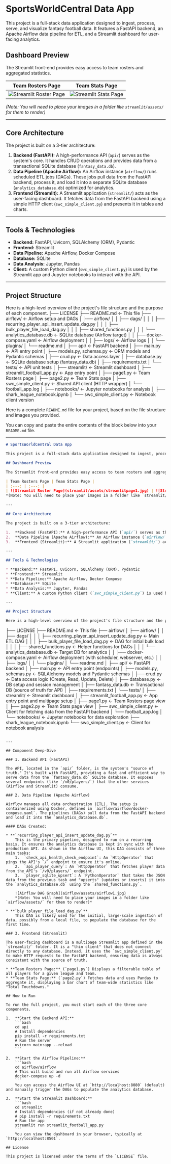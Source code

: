 # SportsWorldCentral Data App

This project is a full-stack data application designed to ingest, process, serve, and visualize fantasy football data. It features a FastAPI backend, an Apache Airflow data pipeline for ETL, and a Streamlit dashboard for user-facing analytics.

## Dashboard Preview

The Streamlit front-end provides easy access to team rosters and aggregated statistics.

| Team Rosters Page | Team Stats Page |
| :---: | :---: |
| ![Streamlit Roster Page](streamlit/assets/streamlitpage1.jpg) | ![Streamlit Stats Page](streamlit/assets/streamlitpage2.jpg) |
*(Note: You will need to place your images in a folder like `streamlit/assets/` for them to render)*

---

## Core Architecture

The project is built on a 3-tier architecture:

1.  **Backend (FastAPI):** A high-performance API (`api/`) serves as the system's core. It handles CRUD operations and provides data from a transactional SQLite database (`fantasy_data.db`).
2.  **Data Pipeline (Apache Airflow):** An Airflow instance (`airflow/`) runs scheduled ETL jobs (DAGs). These jobs pull data from the FastAPI backend, process it, and load it into a separate SQLite database (`analytics_database.db`) optimized for analytics.
3.  **Frontend (Streamlit):** A Streamlit application (`streamlit/`) acts as the user-facing dashboard. It fetches data from the FastAPI backend using a simple HTTP client (`swc_simple_client.py`) and presents it in tables and charts.

---

## Tools & Technologies

* **Backend:** FastAPI, Uvicorn, SQLAlchemy (ORM), Pydantic
* **Frontend:** Streamlit
* **Data Pipeline:** Apache Airflow, Docker Compose
* **Database:** SQLite
* **Data Analysis:** Jupyter, Pandas
* **Client:** A custom Python client (`swc_simple_client.py`) is used by the Streamlit app and Jupyter notebooks to interact with the API.

---

## Project Structure

Here is a high-level overview of the project's file structure and the purpose of each component.
├── LICENSE
├── README.md                ← This file
├── airflow/                 ← Airflow setup and DAGs
│   ├── airflow/
│   │   ├── dags/
│   │   │   ├── recurring_player_api_insert_update_dag.py
│   │   │   ├── bulk_player_file_load_dag.py
│   │   │   ├── shared_functions.py
│   │   │   └── analytics_database.db          ← SQLite database (Airflow target)
│   │   ├── docker-compose.yaml                ← Airflow deployment
│   │   ├── logs/                              ← Airflow logs
│   │   └── plugins/
│   └── readme.md
│
├── api/                     ← FastAPI backend
│   ├── main.py               ← API entry point
│   ├── models.py, schemas.py ← ORM models and Pydantic schemas
│   ├── crud.py               ← Data access layer
│   ├── database.py           ← SQLite database setup (fantasy_data.db)
│   ├── requirements.txt
│   └── tests/                ← API unit tests
│
├── streamlit/                ← Streamlit dashboard
│   ├── streamlit_football_app.py  ← App entry point
│   ├── page1.py                   ← Team Rosters page
│   ├── page2.py                   ← Team Stats page
│   ├── swc_simple_client.py       ← Shared API client (HTTP wrapper)
│   └── football_app.log
│
├── notebooks/                ← Jupyter notebooks for analysis
│   ├── shark_league_notebook.ipynb
│   └── swc_simple_client.py  ← Notebook client version

Here is a complete `README.md` file for your project, based on the file structure and images you provided.

You can copy and paste the entire contents of the block below into your `README.md` file.

-----

```markdown
# SportsWorldCentral Data App

This project is a full-stack data application designed to ingest, process, serve, and visualize fantasy football data. It features a FastAPI backend, an Apache Airflow data pipeline for ETL, and a Streamlit dashboard for user-facing analytics.

## Dashboard Preview

The Streamlit front-end provides easy access to team rosters and aggregated statistics.

| Team Rosters Page | Team Stats Page |
| :---: | :---: |
| ![Streamlit Roster Page](streamlit/assets/streamlitpage1.jpg) | ![Streamlit Stats Page](streamlit/assets/streamlitpage2.jpg) |
*(Note: You will need to place your images in a folder like `streamlit/assets/` for them to render)*

---

## Core Architecture

The project is built on a 3-tier architecture:

1.  **Backend (FastAPI):** A high-performance API (`api/`) serves as the system's core. It handles CRUD operations and provides data from a transactional SQLite database (`fantasy_data.db`).
2.  **Data Pipeline (Apache Airflow):** An Airflow instance (`airflow/`) runs scheduled ETL jobs (DAGs). These jobs pull data from the FastAPI backend, process it, and load it into a separate SQLite database (`analytics_database.db`) optimized for analytics.
3.  **Frontend (Streamlit):** A Streamlit application (`streamlit/`) acts as the user-facing dashboard. It fetches data from the FastAPI backend using a simple HTTP client (`swc_simple_client.py`) and presents it in tables and charts.

---

## Tools & Technologies

* **Backend:** FastAPI, Uvicorn, SQLAlchemy (ORM), Pydantic
* **Frontend:** Streamlit
* **Data Pipeline:** Apache Airflow, Docker Compose
* **Database:** SQLite
* **Data Analysis:** Jupyter, Pandas
* **Client:** A custom Python client (`swc_simple_client.py`) is used by the Streamlit app and Jupyter notebooks to interact with the API.

---

## Project Structure

Here is a high-level overview of the project's file structure and the purpose of each component.

```

├── LICENSE
├── README.md               ← This file
├── airflow/
│   ├── airflow/
│   │   ├── dags/
│   │   │   ├── recurring\_player\_api\_insert\_update\_dag.py  ← Main ETL DAG
│   │   │   ├── bulk\_player\_file\_load\_dag.py           ← DAG for initial bulk load
│   │   │   ├── shared\_functions.py                    ← Helper functions for DAGs
│   │   │   └── analytics\_database.db                ← Target DB for analytics
│   │   ├── docker-compose.yaml                        ← Airflow deployment (with scheduler, webserver, etc.)
│   │   ├── logs/
│   │   └── plugins/
│   └── readme.md
│
├── api/                    ← FastAPI backend
│   ├── main.py                 ← API entry point (endpoints)
│   ├── models.py, schemas.py   ← SQLAlchemy models and Pydantic schemas
│   ├── crud.py                 ← Data access logic (Create, Read, Update, Delete)
│   ├── database.py             ← DB setup and session management
│   ├── fantasy\_data.db         ← Transactional DB (source of truth for API)
│   ├── requirements.txt
│   └── tests/
│
├── streamlit/              ← Streamlit dashboard
│   ├── streamlit\_football\_app.py   ← App entry point and multipage setup
│   ├── page1.py                ← Team Rosters page view
│   ├── page2.py                ← Team Stats page view
│   ├── swc\_simple\_client.py    ← Client for fetching data from the FastAPI backend
│   └── football\_app.log
│
└── notebooks/              ← Jupyter notebooks for data exploration
├── shark\_league\_notebook.ipynb
└── swc\_simple\_client.py    ← Client for notebook analysis

````

---

## Component Deep-Dive

### 1. Backend API (FastAPI)

The API, located in the `api/` folder, is the system's "source of truth." It's built with FastAPI, providing a fast and efficient way to serve data from the `fantasy_data.db` SQLite database. It exposes several endpoints (like `/v0/players/`) that the other services (Airflow and Streamlit) consume.

### 2. Data Pipeline (Apache Airflow)

Airflow manages all data orchestration (ETL). The setup is containerized using Docker, defined in `airflow/airflow/docker-compose.yaml`. The pipelines (DAGs) pull data from the FastAPI backend and load it into the `analytics_database.db`.

#### DAGs Created:

* **`recurring_player_api_insert_update_dag.py`**
    This is the primary pipeline, designed to run on a recurring basis. It ensures the analytics database is kept in sync with the production API. As shown in the Airflow UI, this DAG consists of three main tasks:
    1.  `check_api_health_check_endpoint`: An `HttpOperator` that pings the API's `/` endpoint to ensure it's online.
    2.  `api_player_query`: An `HttpOperator` that fetches player data from the API's `/v0/players/` endpoint.
    3.  `player_sqlite_upsert`: A `PythonOperator` that takes the JSON data from the previous task and "upserts" (updates or inserts) it into the `analytics_database.db` using the `shared_functions.py`.

    ![Airflow DAG Graph](airflow/assets/airflow1.jpg)
    *(Note: You will need to place your images in a folder like `airflow/assets/` for them to render)*

* **`bulk_player_file_load_dag.py`**
    This DAG is likely used for the initial, large-scale ingestion of data, possibly from a local file, to populate the database for the first time.

### 3. Frontend (Streamlit)

The user-facing dashboard is a multipage Streamlit app defined in the `streamlit/` folder. It is a "thin client" that does not connect directly to any database. Instead, it uses the `swc_simple_client.py` to make HTTP requests to the FastAPI backend, ensuring data is always consistent with the source of truth.

* **Team Rosters Page:** (`page1.py`) Displays a filterable table of all players for a given league and team.
* **Team Stats Page:** (`page2.py`) Fetches data and uses Pandas to aggregate it, displaying a bar chart of team-wide statistics like "Total Touchdowns."

## How to Run

To run the full project, you must start each of the three core components.

1.  **Start the Backend API:**
    ```bash
    cd api
    # Install dependencies
    pip install -r requirements.txt
    # Run the server
    uvicorn main:app --reload
    ```

2.  **Start the Airflow Pipeline:**
    ```bash
    cd airflow/airflow
    # This will build and run all Airflow services
    docker-compose up -d
    ```
    You can access the Airflow UI at `http://localhost:8080` (default) and manually trigger the DAGs to populate the analytics database.

3.  **Start the Streamlit Dashboard:**
    ```bash
    cd streamlit
    # Install dependencies (if not already done)
    # pip install -r requirements.txt
    # Run the app
    streamlit run streamlit_football_app.py
    ```
    You can view the dashboard in your browser, typically at `http://localhost:8501`.

## License

This project is licensed under the terms of the `LICENSE` file.
````
